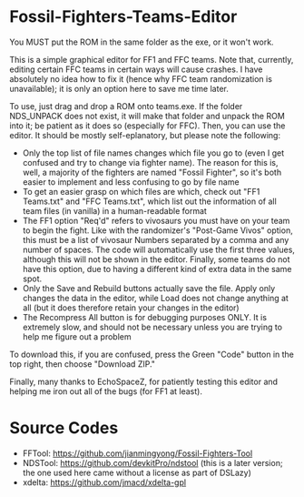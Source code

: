 # Fossil-Fighters-Teams-Editor
You MUST put the ROM in the same folder as the exe, or it won't work.

This is a simple graphical editor for FF1 and FFC teams. Note that, currently, editing certain FFC teams in certain ways will cause
crashes. I have absolutely no idea how to fix it (hence why FFC team randomization is unavailable); it is only an option here to save
me time later.

To use, just drag and drop a ROM onto teams.exe. If the folder NDS_UNPACK does not exist, it will make that folder and unpack the ROM
into it; be patient as it does so (especially for FFC). Then, you can use the editor. It should be mostly self-eplanatory, but please
note the following:
- Only the top list of file names changes which file you go to (even I get confused and try to change via fighter name). The reason
  for this is, well, a majority of the fighters are named "Fossil Fighter", so it's both easier to implement and less confusing to go
  by file name
- To get an easier grasp on which files are which, check out "FF1 Teams.txt" and "FFC Teams.txt", which list out the information of
  all team files (in vanilla) in a human-readable format
- The FF1 option "Req'd" refers to vivosaurs you must have on your team to begin the fight. Like with the randomizer's "Post-Game
  Vivos" option, this must be a list of vivosaur Numbers separated by a comma and any number of spaces. The code will automatically
  use the first three values, although this will not be shown in the editor. Finally, some teams do not have this option, due to
  having a different kind of extra data in the same spot.
- Only the Save and Rebuild buttons actually save the file. Apply only changes the data in the editor, while Load does not change
  anything at all (but it does therefore retain your changes in the editor)
- The Recompress All button is for debugging purposes ONLY. It is extremely slow, and should not be necessary unless you are trying
  to help me figure out a problem
  
To download this, if you are confused, press the Green "Code" button in the top right, then choose "Download ZIP."

Finally, many thanks to EchoSpaceZ, for patiently testing this editor and helping me iron out all of the bugs (for FF1 at least).

# Source Codes
- FFTool: https://github.com/jianmingyong/Fossil-Fighters-Tool
- NDSTool: https://github.com/devkitPro/ndstool (this is a later version; the one used here came without a license as part of DSLazy)
- xdelta: https://github.com/jmacd/xdelta-gpl
